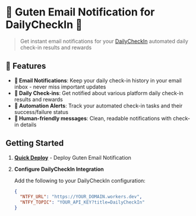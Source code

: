 # 🧩 Guten Email Notification for DailyCheckIn 🧩

> Get instant email notifications for your [DailyCheckIn](https://github.com/Sitoi/dailycheckin) automated daily check-in results and rewards

## 🌟 Features

- **📧 Email Notifications**: Keep your daily check-in history in your email inbox - never miss important updates
- **🎯 Daily Check-ins**: Get notified about various platform daily check-in results and rewards
- **🤖 Automation Alerts**: Track your automated check-in tasks and their success/failure status
- **👥 Human-friendly messages**: Clean, readable notifications with check-in details

## Getting Started

1. **[Quick Deploy](../../docs/Deployment.md)** - Deploy Guten Email Notification

2. **Configure DailyCheckIn Integration**

	Add the following to your DailyCheckIn configuration:

	```json
	{
	  "NTFY_URL": "https://YOUR_DOMAIN.workers.dev",
	  "NTFY_TOPIC": "YOUR_API_KEY?title=DailyCheckIn"
	}
	```
